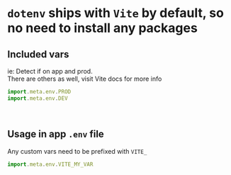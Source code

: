 # `dotenv` ships with `Vite` by default, so no need to install any packages

## Included vars

ie: Detect if on app and prod.  
There are others as well, visit Vite docs for more info

```js
import.meta.env.PROD
import.meta.env.DEV
```

<br>

## Usage in app `.env` file

Any custom vars need to be prefixed with `VITE_`

```js
import.meta.env.VITE_MY_VAR
```

